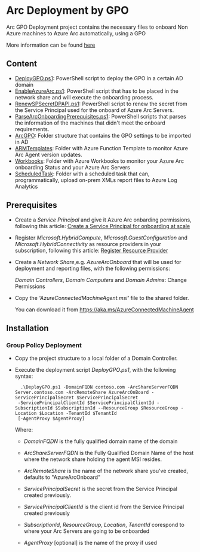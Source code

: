# Arc Deployment by GPO
Arc GPO Deployment project contains the necessary files to onboard Non Azure machines to Azure Arc automatically, using a GPO

More information can be found [here](https://learn.microsoft.com/en-us/azure/azure-arc/servers/onboard-group-policy-service-principal-encryption)

## Content

- [DeployGPO.ps1](DeployGPO.ps1): PowerShell script to deploy the GPO in a certain AD domain
- [EnableAzureArc.ps1](EnableAzureArc.ps1): PowerShell script that has to be placed in the network share and will execute the onboarding process.
- [RenewSPSecretDPAPI.ps1](RenewSPSecret.ps1): PowerShell script to renew the secret from the Service Principal used for the onboard of Azure Arc Servers.
- [ParseArcOnboardingPrerequisites.ps1](ParseArcOnboardingPrerequisites.ps1): PowerShell scripts that parses the information of the machines that didn't meet the onboard requirements.
- [ArcGPO](ArcGPO): Folder structure that contains the GPO settings to be imported in AD
- [ARMTemplates](ARMTemplates): Folder with Azure Function Template to monitor Azure Arc Agent version updates.
- [Workbooks](Workbooks): Folder with Azure Workbooks to monitor your Azure Arc onboarding Status and your Azure Arc Servers
- [ScheduledTask](ScheduledTask): Folder with a scheduled task that can, programmatically, upload on-prem XMLs report files to Azure Log Analytics

## Prerequisites

- Create a *Service Principal* and give it Azure Arc onbarding permissions, following this article: [Create a Service Principal for onboarding at scale](https://docs.microsoft.com/en-us/azure/azure-arc/servers/onboard-service-principal#create-a-service-principal-for-onboarding-at-scale)
  
- Register *Microsoft.HybridCompute*, *Microsoft.GuestConfiguration* and *Microsoft.HybridConnectivity* as resource providers in your subscription, following this article: [Register Resource Provider](https://docs.microsoft.com/en-us/azure/azure-resource-manager/management/resource-providers-and-types#register-resource-provider)

- Create a *Network Share*,e.g. *AzureArcOnboard* that will be used for deployment and reporting files, with the following permissions:

  *Domain Controllers*, *Domain Computers* and *Domain Admins*: Change Permissions

 
- Copy the *'AzureConnectedMachineAgent.msi'* file to the shared folder.

    You can download it from https://aka.ms/AzureConnectedMachineAgent

## Installation

### Group Policy Deployment

- Copy the project structure to a local folder of a Domain Controller.

- Execute the deployment script *DeployGPO.ps1*, with the following syntax:
  
        .\DeployGPO.ps1 -DomainFQDN contoso.com -ArcShareServerFQDN Server.contoso.com -ArcRemoteShare AzureArcOnBoard -ServicePrincipalSecret $ServicePrincipalSecret 
       -ServicePrincipalClientId $ServicePrincipalClientId -SubscriptionId $SubscriptionId --ResourceGroup $ResourceGroup -Location $Location -TenantId $TenantId 
       [-AgentProxy $AgentProxy]

    Where:

    - *DomainFQDN* is the fully qualified domain name of the domain
    
    - *ArcShareServerFQDN* is the Fully Qualified Domain Name of the host where the network share holding the agent MSI resides.
    
    - *ArcRemoteShare* is the name of the network share you've created, defaults to "AzureArcOnboard"
    
    - *ServicePrincipalSecret* is the secret from the Service Principal created previously.
    
    - *ServicePrincipalClientId* is the client id from the Service Principal created previously

    - *SubscriptionId*, *ResourceGroup*, *Location*, *TenantId* corespond to where your Arc Servers are going to be onboarded

    - *AgentProxy* [optional] is the name of the proxy if used



